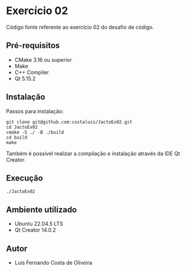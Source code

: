 # Exercício 02

Código fonte referente ao exercício 02 do desafio de código.

## Pré-requisitos

- CMake 3.16 ou superior
- Make 
- C++ Compiler
- Qt 5.15.2

## Instalação

Passos para instalação:

```
git clone git@github.com:costaluis/JactoEx02.git
cd JactoEx02
cmake -S ./ -B ./build
cd build
make
```

Também é possível realizar a compilação e instalação através da IDE Qt Creator.

## Execução

```
./JactoEx02
```

## Ambiente utilizado

- Ubuntu 22.04.5 LTS
- Qt Creator 14.0.2

## Autor

- Luis Fernando Costa de Oliveira
